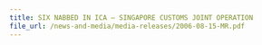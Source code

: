 ```yaml
---
title: SIX NABBED IN ICA – SINGAPORE CUSTOMS JOINT OPERATION  
file_url: /news-and-media/media-releases/2006-08-15-MR.pdf
---
```

